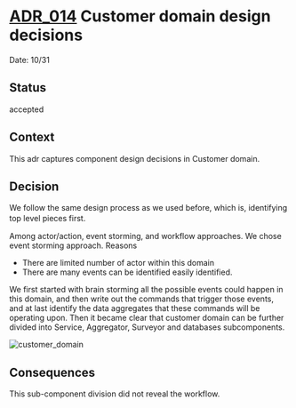 # [ADR_014](../../../README.md) Customer domain design decisions

Date: 10/31

## Status

accepted

## Context

This adr captures component design decisions in Customer domain.

## Decision

We follow the same design process as we used before, which is, identifying top level pieces first. 　

Among actor/action, event storming, and workflow approaches. We chose event storming approach. Reasons
+ There are limited number of actor within this domain
+ There are many events can be identified easily identified.

We first started with brain storming all the possible events could happen in this domain, and then write out the commands that trigger those events, and at last identify the data aggregates that these commands will be operating upon. Then it became clear that customer domain can be further divided into Service, Aggregator, Surveyor and databases subcomponents.

![customer_domain](../images/customer_domain.svg)

## Consequences
This sub-component division did not reveal the workflow.
